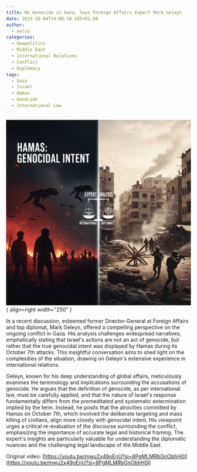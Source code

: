 ```yaml
---
title: No Genocide in Gaza, Says Foreign Affairs Expert Mark Geleyn
date: 2025-10-04T14:08:10.435+02:00
author: 
  - eelco
categories:
  - Geopolitics
  - Middle East
  - International Relations
  - Conflict
  - Diplomacy
tags:
  - Gaza
  - Israel
  - Hamas
  - Genocide
  - International Law
---
```

![A descriptive image](../../assets/2025-10-04-409.png){ align=right width="250" }

In a recent discussion, esteemed former Director-General at Foreign Affairs and top diplomat, Mark Geleyn, offered a compelling perspective on the ongoing conflict in Gaza. His analysis challenges widespread narratives, emphatically stating that Israel's actions are not an act of genocide, but rather that the true genocidal intent was displayed by Hamas during its October 7th attacks. This insightful conversation aims to shed light on the complexities of the situation, drawing on Geleyn's extensive experience in international relations.

<!-- more -->

Geleyn, known for his deep understanding of global affairs, meticulously examines the terminology and implications surrounding the accusations of genocide. He argues that the definition of genocide, as per international law, must be carefully applied, and that the nature of Israel's response fundamentally differs from the premeditated and systematic extermination implied by the term. Instead, he posits that the atrocities committed by Hamas on October 7th, which involved the deliberate targeting and mass killing of civilians, align more closely with genocidal intent. His viewpoint urges a critical re-evaluation of the discourse surrounding the conflict, emphasizing the importance of accurate legal and historical framing. The expert's insights are particularly valuable for understanding the diplomatic nuances and the challenging legal landscape of the Middle East.

Original video: [https://youtu.be/mwu2x49oEnU?si=8PgMLMRbGnObhH0l](https://youtu.be/mwu2x49oEnU?si=8PgMLMRbGnObhH0l)